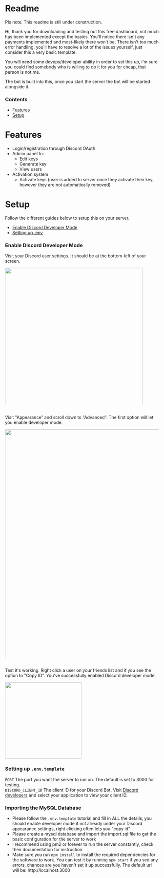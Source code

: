 # Readme

Pls note. This readme is still under construction. <br/>

Hi, thank you for downloading and testing out this free dashboard, not much has been implemented except the basics. You'll notice there isn't any payments implemented and most-likely there won't be. There isn't too much error handling, you'll have to resolve a lot of the issues yourself, just consider this a very basic template.

You will need some devops/developer ability in order to set this up, i'm sure you could find somebody who is willing to do it for you for cheap, that person is not me.

The bot is built into this, once you start the server the bot will be started alongside it.

### Contents

* [Features](#features)
* [Setup](#setup)

# Features

* Login/registration through Discord OAuth
* Admin panel to:
  * Edit keys
  * Generate key
  * View users
* Activation system
  * Activate keys (user is added to server once they activate their key, however they are not automatically removed)

# Setup
Follow the different guides below to setup this on your server.

* [Enable Discord Developer Mode](#enable-discord-developer-mode)
* [Setting up .env](#setting-up-envtemplate)

### Enable Discord Developer Mode

Visit your Discord user settings. It should be at the bottom-left of your screen.
<div>
    <img src="https://i.imgur.com/8Q9nJyr.png" width="450" height="auto" />
</div>

<br>

Visit "Appearance" and scroll down to "Advanced". The first option will let you enable developer mode.
<div>
    <img src="https://i.imgur.com/Eaq1S7A.png" width="750" height="auto" />
</div>

<br>


Test it's working. Right click a user on your friends list and if you see the option to "Copy ID". You've successfully enabled Discord developer mode.
<div>
    <img src="https://i.imgur.com/I2nh893.png" width="250" height="auto" />
</div>

### Setting up `.env.template`

`PORT` The port you want the server to run on. The default is set to 3000 for testing. <br/>
`DISCORD_CLIENT_ID` The client ID for your Discord Bot. Visit [Discord developers](https://discordapp.com/developers/applications) and select your application to view your client ID.<br/>

### Importing the MySQL Database

* Please follow the `.env.template` tutorial and fill in ALL the details, you should enable developer mode if not already under your Discord appearance settings, right clicking often lets you "copy id"
* Please create a mysql database and import the import.sql file to get the basic configuration for the server to work
* I recommend using pm2 or forever to run the server constantly, check their documentation for instruction
* Make sure you run `npm install` to install the required dependencies for the software to work. You can test it by running `npm start` if you see any errors, chances are you haven't set it up successfully. The default url will be: http://localhost:3000